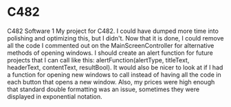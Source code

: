 # C482
C482 Software 1
My project for C482. I could have dumped more time into polishing and optimizing this, but I didn't.
Now that it is done, I could remove all the code I commented out on the MainScreenController for alternative methods of opening windows.
I should create an alert function for future projects that I can call like this: alertFunction(alertType, titleText, headerText, contentText, resultBool).
It would also be nicer to look at if I had a function for opening new windows to call instead of having all the code in each button that opens a new window.
Also, my prices were high enough that standard double formatting was an issue, sometimes they were displayed in exponential notation.
